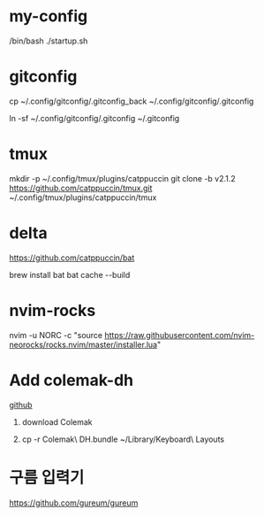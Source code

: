 # my-config

/bin/bash ./startup.sh

# gitconfig

cp ~/.config/gitconfig/.gitconfig_back ~/.config/gitconfig/.gitconfig

ln -sf ~/.config/gitconfig/.gitconfig ~/.gitconfig

# tmux

mkdir -p ~/.config/tmux/plugins/catppuccin
git clone -b v2.1.2 https://github.com/catppuccin/tmux.git ~/.config/tmux/plugins/catppuccin/tmux

# delta

https://github.com/catppuccin/bat

brew install bat
bat cache --build

# nvim-rocks

nvim -u NORC -c "source https://raw.githubusercontent.com/nvim-neorocks/rocks.nvim/master/installer.lua"

# Add colemak-dh

[github](https://github.com/ColemakMods/mod-dh)

1. download Colemak

2. cp -r Colemak\ DH.bundle ~/Library/Keyboard\ Layouts

# 구름 입력기

https://github.com/gureum/gureum
